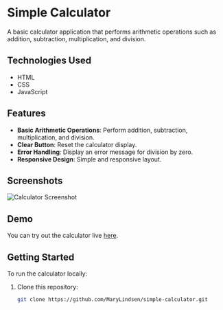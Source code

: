 # Simple Calculator

A basic calculator application that performs arithmetic operations such as addition, subtraction, multiplication, and division.

## Technologies Used

- HTML
- CSS
- JavaScript

## Features

- **Basic Arithmetic Operations**: Perform addition, subtraction, multiplication, and division.
- **Clear Button**: Reset the calculator display.
- **Error Handling**: Display an error message for division by zero.
- **Responsive Design**: Simple and responsive layout.

## Screenshots

![Calculator Screenshot](screenshot.png)

## Demo

You can try out the calculator live [here](https://marylindsen.github.io/calculator/).
## Getting Started

To run the calculator locally:

1. Clone this repository:
   ```bash
   git clone https://github.com/MaryLindsen/simple-calculator.git


